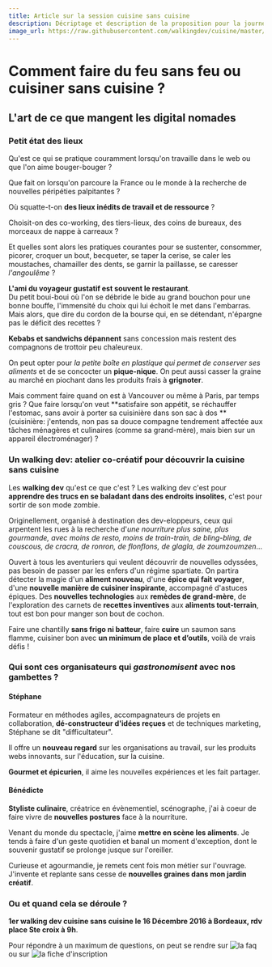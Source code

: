 ```yaml
---
title: Article sur la session cuisine sans cuisine
description: Décriptage et description de la proposition pour la journée
image_url: https://raw.githubusercontent.com/walkingdev/cuisine/master/media/puzzle-eat2.jpg
---
```


# Comment faire du feu sans feu ou cuisiner sans cuisine ?

[](https://raw.githubusercontent.com/walkingdev/cuisine/master/media/cuisine-outside.jpg)

## L'art de ce que mangent les digital nomades

### Petit état des lieux

Qu'est ce qui se pratique couramment lorsqu'on travaille dans le web ou que l'on aime bouger-bouger ? 

Que fait on lorsqu'on parcoure la France ou le monde à la recherche de nouvelles péripéties palpitantes ? 

Où squatte-t-on **des lieux inédits de travail et de ressource** ? 

Choisit-on des co-working, des tiers-lieux, des coins de bureaux, des morceaux de nappe à carreaux ?  

Et quelles sont alors les pratiques courantes pour se sustenter, consommer, picorer, croquer un bout, becqueter, se taper la cerise, se caler les moustaches, chamailler des dents, se garnir la paillasse, se caresser *l'angoulême* ?  

**L'ami du voyageur gustatif est souvent le restaurant**.  
Du petit boui-boui où l'on se débride le bide au grand bouchon pour une bonne bouffe, l'immensité du choix qui lui échoit le met dans l'embarras.  
Mais alors, que dire du cordon de la bourse qui, en se détendant, n'épargne pas le déficit des recettes ?  

**Kebabs et sandwichs dépannent** sans concession mais restent des compagnons de trottoir peu chaleureux. 
 
On peut opter pour *la petite boîte en plastique qui permet de conserver ses aliments* et de se concocter un **pique-nique**.
On peut aussi casser la graine au marché en piochant dans les produits frais à **grignoter**.  

[](https://raw.githubusercontent.com/walkingdev/cuisine/master/media/marche-legumes.jpg)

Mais comment faire quand on est à Vancouver ou même à Paris, par temps gris ? 
Que faire lorsqu'on veut **satisfaire son appétit, se réchauffer l'estomac, sans avoir à porter sa cuisinière dans son sac à dos ** (cuisinière: j'entends, non pas sa douce compagne tendrement affectée aux tâches ménagères et culinaires (comme sa grand-mère), mais bien sur un appareil électroménager)  ?  

### Un walking dev: atelier co-créatif pour découvrir la cuisine sans cuisine

Les **walking dev** qu'est ce que c'est ? 
Les walking dev c'est pour **apprendre des trucs en se baladant dans des endroits insolites**, c'est pour sortir de son mode zombie.  

Originellement, organisé à destination des dev-eloppeurs, ceux qui arpentent les rues à la recherche d'*une nourriture plus saine, plus gourmande, avec moins de resto, moins de train-train, de bling-bling, de couscous, de cracra, de ronron, de flonflons, de glagla, de zoumzoumzen*...  

Ouvert à tous les aventuriers qui veulent découvrir de nouvelles odyssées, pas besoin de passer par les enfers d'un régime spartiate.
On partira détecter la magie d'un **aliment nouveau**, d'une **épice qui fait voyager**, d'une **nouvelle manière de cuisiner inspirante**, accompagné d'astuces épiques.
Des **nouvelles technologies** aux **remèdes de grand-mère**, de l'exploration des carnets de **recettes inventives** aux **aliments tout-terrain**, tout est bon pour manger son bout de cochon. 

Faire une chantilly **sans frigo ni batteur**, faire **cuire** un saumon sans flamme, cuisiner bon avec **un minimum de place et d’outils**, voilà de vrais défis ! 

[](https://raw.githubusercontent.com/walkingdev/cuisine/master/media/puzzle-eat.jpg)

### Qui sont ces organisateurs qui *gastronomisent* avec nos gambettes ?  

#### Stéphane

Formateur en méthodes agiles, accompagnateurs de projets en collaboration, **dé-constructeur d'idées reçues** et de techniques marketing, Stéphane se dit "difficultateur".  

Il offre un **nouveau regard** sur les organisations au travail, sur les produits webs innovants, sur l'éducation, sur la cuisine.

**Gourmet et épicurien**, il aime les nouvelles expériences et les fait partager.

#### Bénédicte 

**Styliste culinaire**, créatrice en évènementiel, scénographe, j'ai à coeur de faire vivre de **nouvelles postures** face à la nourriture.  

Venant du monde du spectacle, j'aime **mettre en scène les aliments**. Je tends à faire d'un geste quotidien et banal un moment d'exception, dont le souvenir gustatif se prolonge jusque sur l'oreiller.  

Curieuse et agourmandie, je remets cent fois mon métier sur l'ouvrage. J'invente et replante sans cesse de **nouvelles graines dans mon jardin créatif**.   

### Ou et quand cela se déroule ?  

**1er walking dev cuisine sans cuisine le 16 Décembre 2016 à Bordeaux, rdv place Ste croix à 9h**.

Pour répondre à un maximum de questions, on peut se rendre sur ![la faq](http://www.multibao.org/#walkingdev/cuisine/blob/master/v33-faq.md) ou sur ![la fiche d'inscription](https://www.eventbrite.fr/e/billets-walking-dev-cuisine-sans-cuisine-29078499575)  










